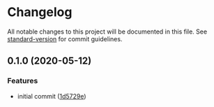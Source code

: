 # Changelog

All notable changes to this project will be documented in this file. See [standard-version](https://github.com/conventional-changelog/standard-version) for commit guidelines.

## 0.1.0 (2020-05-12)


### Features

* initial commit ([1d5729e](https://github.com/kavaro/loki-hooks-immutable/commit/1d5729e))
